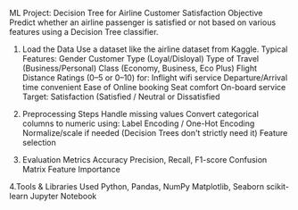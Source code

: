 ML Project: Decision Tree for Airline Customer Satisfaction
Objective
Predict whether an airline passenger is satisfied or not based on various features using a Decision Tree classifier.

1. Load the Data
Use a dataset like the airline dataset from Kaggle.
Typical Features:
Gender
Customer Type (Loyal/Disloyal)
Type of Travel (Business/Personal)
Class (Economy, Business, Eco Plus)
Flight Distance
Ratings (0–5 or 0–10) for:
Inflight wifi service
Departure/Arrival time convenient
Ease of Online booking
Seat comfort
On-board service
Target: Satisfaction (Satisfied / Neutral or Dissatisfied

2. Preprocessing Steps
Handle missing values
Convert categorical columns to numeric using:
Label Encoding / One-Hot Encoding
Normalize/scale if needed (Decision Trees don't strictly need it)
Feature selection

3. Evaluation Metrics
Accuracy
Precision, Recall, F1-score
Confusion Matrix
Feature Importance

4.Tools & Libraries Used Python, Pandas, NumPy Matplotlib, Seaborn scikit-learn Jupyter Notebook



